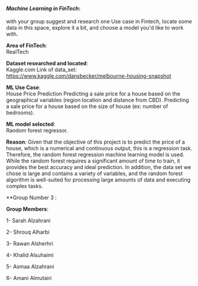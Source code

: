 
#### *Machine Learning in FinTech*:  
with your group suggest and research one Use case in Fintech, locate some data in this space, explore it a bit, and choose a model you'd like to work with.

**Area of FinTech**:  
RealTech

**Dataset researched and located**:  
Kaggle.com 
Link of data_set: https://www.kaggle.com/dansbecker/melbourne-housing-snapshot 

**ML Use Case**:  
House Price Prediction
Predicting a sale price for a house based on the geographical variables (region location and distance from CBD).
Predicting a sale price for a house based on the size of house (ex: number of bedrooms).


**ML model selected**:  
Random forest regressor.

**Reason**: 
Given that the objective of this project is to predict the price of a house, which is a numerical and continuous output, this is a regression task. Therefore, the random forest regression machine learning model is used. While the random forest requires a significant amount of time to train, it provides the best accuracy and ideal prediction. In addition, the data set we chose is large and contains a variety of variables, and the random forest algorithm is well-suited for processing large amounts of data and executing complex tasks.

**Group Number 3 : 

**Group Members**: 

 1- Sarah Alzahrani
 
 2- Shrouq Alharbi
 
 3- Rawan  Alsherhri 
 
 4- Khalid Alsuhaimi 
 
 5- Asmaa Alzahrani 
 
 6- Amani Almutairi


